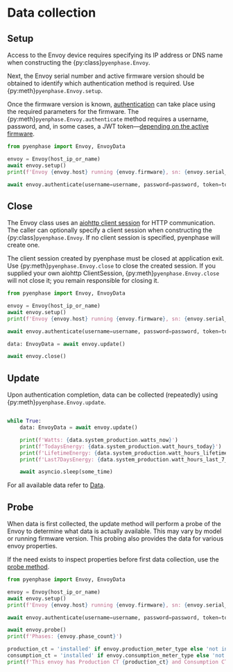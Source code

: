 # Data collection

## Setup

Access to the Envoy device requires specifying its IP address or DNS name when constructing the {py:class}`pyenphase.Envoy`.

Next, the Envoy serial number and active firmware version should be obtained to identify which authentication method is required. Use {py:meth}`pyenphase.Envoy.setup`.

Once the firmware version is known, [authentication](./usage_authentication.md#authentication) can take place using the required parameters for the firmware. The {py:meth}`pyenphase.Envoy.authenticate` method requires a username, password, and, in some cases, a JWT token—[depending on the active firmware](./usage_authentication.md#authentication).

```python
from pyenphase import Envoy, EnvoyData

envoy = Envoy(host_ip_or_name)
await envoy.setup()
print(f'Envoy {envoy.host} running {envoy.firmware}, sn: {envoy.serial_number}')

await envoy.authenticate(username=username, password=password, token=token)

```

## Close

The Envoy class uses an [aiohttp client session](https://docs.aiohttp.org/en/stable/client_reference.html)
for HTTP communication. The caller can optionally specify a client session when constructing the {py:class}`pyenphase.Envoy`.
If no client session is specified, pyenphase will create one.

The client session created by pyenphase must be closed at application exit. Use {py:meth}`pyenphase.Envoy.close` to close the created session.
If you supplied your own aiohttp ClientSession, {py:meth}`pyenphase.Envoy.close` will not close it; you remain responsible for closing it.

```python
from pyenphase import Envoy, EnvoyData

envoy = Envoy(host_ip_or_name)
await envoy.setup()
print(f'Envoy {envoy.host} running {envoy.firmware}, sn: {envoy.serial_number}')

await envoy.authenticate(username=username, password=password, token=token)

data: EnvoyData = await envoy.update()

await envoy.close()
```

## Update

Upon authentication completion, data can be collected (repeatedly) using {py:meth}`pyenphase.Envoy.update`.

```python

while True:
    data: EnvoyData = await envoy.update()

    print(f'Watts: {data.system_production.watts_now}')
    print(f'TodaysEnergy: {data.system_production.watt_hours_today}')
    print(f'LifetimeEnergy: {data.system_production.watt_hours_lifetime}')
    print(f'Last7DaysEnergy: {data.system_production.watt_hours_last_7_days}')

    await asyncio.sleep(some_time)
```

For all available data refer to [Data](./data.md).

## Probe

When data is first collected, the update method will perform a probe of the Envoy to determine what data is actually available. This may vary by model or running firmware version. This probing also provides the data for various envoy properties.

If the need exists to inspect properties before first data collection, use the [probe method](#pyenphase.Envoy.probe).

```python
from pyenphase import Envoy, EnvoyData

envoy = Envoy(host_ip_or_name)
await envoy.setup()
print(f'Envoy {envoy.host} running {envoy.firmware}, sn: {envoy.serial_number}')

await envoy.authenticate(username=username, password=password, token=token)

await envoy.probe()
print(f'Phases: {envoy.phase_count}')

production_ct = 'installed' if envoy.production_meter_type else 'not installed'
consumption_ct = 'installed' if envoy.consumption_meter_type else 'not installed'
print(f'This envoy has Production CT {production_ct} and Consumption CT {consumption_ct}')

```
